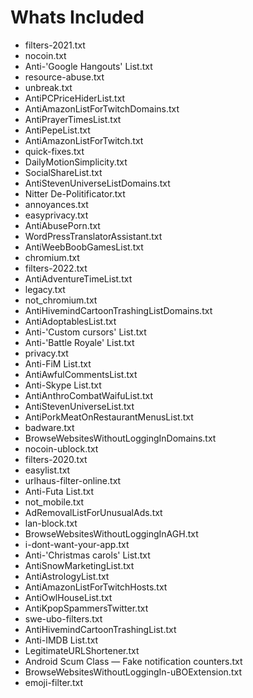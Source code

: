 # Whats Included
- filters-2021.txt
- nocoin.txt
- Anti-'Google Hangouts' List.txt
- resource-abuse.txt
- unbreak.txt
- AntiPCPriceHiderList.txt
- AntiAmazonListForTwitchDomains.txt
- AntiPrayerTimesList.txt
- AntiPepeList.txt
- AntiAmazonListForTwitch.txt
- quick-fixes.txt
- DailyMotionSimplicity.txt
- SocialShareList.txt
- AntiStevenUniverseListDomains.txt
- Nitter De-Politificator.txt
- annoyances.txt
- easyprivacy.txt
- AntiAbusePorn.txt
- WordPressTranslatorAssistant.txt
- AntiWeebBoobGamesList.txt
- chromium.txt
- filters-2022.txt
- AntiAdventureTimeList.txt
- legacy.txt
- not_chromium.txt
- AntiHivemindCartoonTrashingListDomains.txt
- AntiAdoptablesList.txt
- Anti-'Custom cursors' List.txt
- Anti-'Battle Royale' List.txt
- privacy.txt
- Anti-FіМ List.txt
- AntiAwfulCommentsList.txt
- Anti-Skype List.txt
- AntiAnthroCombatWaifuList.txt
- AntiStevenUniverseList.txt
- AntiPorkMeatOnRestaurantMenusList.txt
- badware.txt
- BrowseWebsitesWithoutLoggingInDomains.txt
- nocoin-ublock.txt
- filters-2020.txt
- easylist.txt
- urlhaus-filter-online.txt
- Anti-Futa List.txt
- not_mobile.txt
- AdRemovalListForUnusualAds.txt
- lan-block.txt
- BrowseWebsitesWithoutLoggingInAGH.txt
- i-dont-want-your-app.txt
- Anti-'Christmas carols' List.txt
- AntiSnowMarketingList.txt
- AntiAstrologyList.txt
- AntiAmazonListForTwitchHosts.txt
- AntiOwlHouseList.txt
- AntiKpopSpammersTwitter.txt
- swe-ubo-filters.txt
- AntiHivemindCartoonTrashingList.txt
- Anti-IMDB List.txt
- LegitimateURLShortener.txt
- Android Scum Class — Fake notification counters.txt
- BrowseWebsitesWithoutLoggingIn-uBOExtension.txt
- emoji-filter.txt